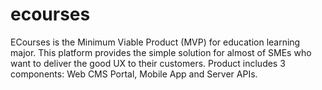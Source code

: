 # ecourses
ECourses is the Minimum Viable Product (MVP) for education learning major. This platform provides the simple solution for almost of SMEs who want to deliver the good UX to their customers. Product includes 3 components: Web CMS Portal, Mobile App and Server APIs.
